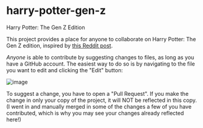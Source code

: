 # harry-potter-gen-z
Harry Potter: The Gen Z Edition

This project provides a place for anyone to collaborate on Harry Potter: The Gen Z edition, inspired by [this Reddit post](https://www.reddit.com/r/harrypotter/comments/r87mvh/accidentally_bought_the_gen_z_how_do_you_do/).

_*Anyone*_ is able to contribute by suggesting changes to files, as long as you have a GitHub account. The easiest way to do so is by navigating to the file you want to edit and clicking the "Edit" button:

![image](https://user-images.githubusercontent.com/55902676/144740542-f7270347-4443-43d3-a1f6-df5bcb38a5c8.png)


To suggest a change, you have to open a "Pull Request". If you make the change in only your copy of the project, it will NOT be reflected in this copy. (I went in and manually merged in some of the changes a few of you have contributed, which is why you may see your changes already reflected here!)
